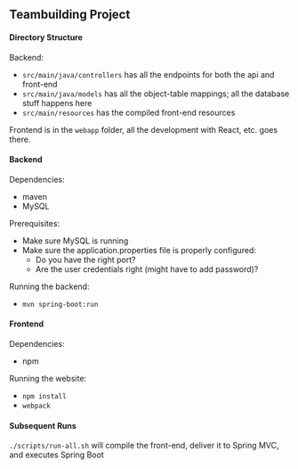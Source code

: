 ## Teambuilding Project

#### Directory Structure
Backend:
- `src/main/java/controllers` has all the endpoints for both the api and front-end 
- `src/main/java/models` has all the object-table mappings; all the database stuff happens here
- `src/main/resources` has the compiled front-end resources 

Frontend is in the `webapp` folder, all the development with React, etc. goes there.

#### Backend
Dependencies:
- maven
- MySQL

Prerequisites:
- Make sure MySQL is running
- Make sure the application.properties file is properly configured:
    - Do you have the right port?
    - Are the user credentials right (might have to add password)?

Running the backend:
- `mvn spring-boot:run`

#### Frontend
Dependencies:
- npm

Running the website:
- `npm install`
- `webpack`

#### Subsequent Runs
`./scripts/run-all.sh` will compile the front-end, deliver it to Spring MVC, and executes Spring Boot
